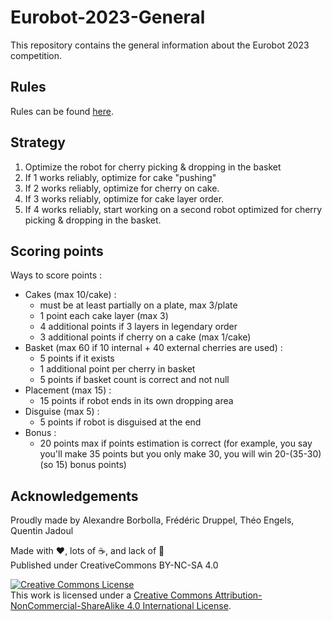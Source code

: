 # Eurobot-2023-General

This repository contains the general information about the Eurobot 2023 competition.

## Rules

Rules can be found [here](https://www.coupederobotique.fr/wp-content/uploads/Eurobot2023_Rules_EN_FINALE.pdf).

## Strategy

1. Optimize the robot for cherry picking & dropping in the basket
2. If 1 works reliably, optimize for cake "pushing"
3. If 2 works reliably, optimize for cherry on cake.
4. If 3 works reliably, optimize for cake layer order.
5. If 4 works reliably, start working on a second robot optimized for cherry picking & dropping in the basket.

## Scoring points

Ways to score points :

* Cakes (max 10/cake) :
  * must be at least partially on a plate, max 3/plate
  * 1 point each cake layer (max 3)
  * 4 additional points if 3 layers in legendary order
  * 3 additional points if cherry on a cake (max 1/cake)
* Basket (max 60 if 10 internal + 40 external cherries are used) :
  * 5 points if it exists
  * 1 additional point per cherry in basket
  * 5 points if basket count is correct and not null
* Placement (max 15) :
  * 15 points if robot ends in its own dropping area
* Disguise (max 5) :
  * 5 points if robot is disguised at the end
* Bonus :
  * 20 points max if points estimation is correct (for example, you say you'll make 35 points but you only make 30, you will win 20-(35-30) (so 15) bonus points)

## Acknowledgements

Proudly made by Alexandre Borbolla, Frédéric Druppel, Théo Engels, Quentin Jadoul

Made with ❤️, lots of ☕️, and lack of 🛌  
Published under CreativeCommons BY-NC-SA 4.0

[![Creative Commons License](https://i.creativecommons.org/l/by-nc-sa/4.0/88x31.png)](http://creativecommons.org/licenses/by-nc-sa/4.0/)  
This work is licensed under a [Creative Commons Attribution-NonCommercial-ShareAlike 4.0 International License](http://creativecommons.org/licenses/by-nc-sa/4.0/).
